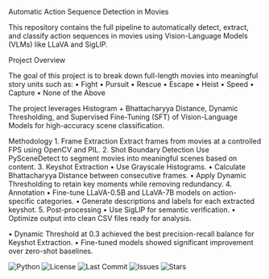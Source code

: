 Automatic Action Sequence Detection in Movies

This repository contains the full pipeline to automatically detect, extract, and classify action sequences in movies using Vision-Language Models (VLMs) like LLaVA and SigLIP.

Project Overview

The goal of this project is to break down full-length movies into meaningful story units such as:
	•	Fight
	•	Pursuit
	•	Rescue
	•	Escape
	•	Heist
	•	Speed
	•	Capture
	•	None of the Above

The project leverages Histogram + Bhattacharyya Distance, Dynamic Thresholding, and Supervised Fine-Tuning (SFT) of Vision-Language Models for high-accuracy scene classification.

Methodology
	1.	Frame Extraction
Extract frames from movies at a controlled FPS using OpenCV and PIL.
	2.	Shot Boundary Detection
Use PySceneDetect to segment movies into meaningful scenes based on content.
	3.	Keyshot Extraction
	•	Use Grayscale Histograms.
	•	Calculate Bhattacharyya Distance between consecutive frames.
	•	Apply Dynamic Thresholding to retain key moments while removing redundancy.
	4.	Annotation
	•	Fine-tune LLaVA-0.5B and LLaVA-7B models on action-specific categories.
	•	Generate descriptions and labels for each extracted keyshot.
	5.	Post-processing
	•	Use SigLIP for semantic verification.
	•	Optimize output into clean CSV files ready for analysis.

•	Dynamic Threshold at 0.3 achieved the best precision-recall balance for Keyshot Extraction.
•	Fine-tuned models showed significant improvement over zero-shot baselines.

![Python](https://img.shields.io/badge/Python-3.9%2B-blue.svg)
![License](https://img.shields.io/badge/License-MIT-green.svg)
![Last Commit](https://img.shields.io/github/last-commit/Mario263)
![Issues](https://img.shields.io/github/issues/Mario263)
![Stars](https://img.shields.io/github/stars/Mario263/ECE-910)
